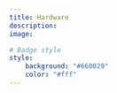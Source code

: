 ```yaml
---
title: Hardware
description:
image:

# Badge style
style:
    background: "#660029"
    color: "#fff"
---
```

